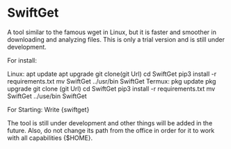 # SwiftGet
A tool similar to the famous wget in Linux, but it is faster and smoother in downloading and analyzing files. This is only a trial version and is still under development.

For install:

Linux:
     apt update
     apt upgrade 
     git clone(git Url)
     cd SwiftGet
     pip3 install -r requirements.txt
     mv SwiftGet ../usr/bin
     SwiftGet 
Termux:
     pkg update 
     pkg upgrade 
     git clone (git Url)
     cd SwiftGet 
     pip3 install -r requirements.txt
     mv SwiftGet ../use/bin
     SwiftGet 
     
For Starting:
     Write {swiftget}

The tool is still under development and other things will be added in the future. Also, do not change its path from the office in order for it to work with all capabilities {$HOME}.
